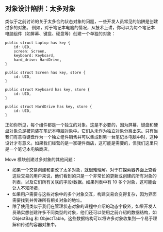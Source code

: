 ## 对象设计陷阱：太多对象

类似于之前讨论的关于太多合约状态对象的问题，一些开发人员常见的陷阱是创建过多的对象。
例如，对于笔记本电脑的情况，从技术上讲，你可以为每个笔记本电脑组件（如屏幕、键盘、硬盘等）创建一个单独的对象：

```move
public struct Laptop has key {
    id: UID,
    screen: Screen,
    keyboard: Keyboard,
    hard_drive: HardDrive,
}

public struct Screen has key, store {
    id: UID,
}

public struct Keyboard has key, store {
    id: UID,
}

public struct HardDrive has key, store {
    id: UID,
}
```
正如你所见，每个组件都是一个独立的对象。这是不必要的，因为屏幕、键盘和硬盘对象总是被包装在笔记本电脑对象中。它们从未作为独立对象分离出来。只有当我们有意将键盘作为一个独立组件销售并可以集成到另一台笔记本电脑中时，这种设计才有意义。如果我们经营的是一家硬件商店，这可能是需要的，但我们这里只是一个笔记本电脑商店。

Move 模块创建过多对象的其他问题：

- 如果一个交易创建和更改了太多对象，就很难理解。对于在探索器界面上查看这些交易的用户来说，他们看到的只是一个非常长的更新或创建的所有对象的列表，以及它们所有关联的字段/数据。如果列表中有 10 多个对象，这可能会让人不知所措。
- 如果用户需要与这些对象中的多个对象交互，构建交易会变得复杂，因为界面需要找到并传递所有相关对象的地址。
- 除了使用类似于我们在管理状态对象的课程中介绍的动态字段外，如果开发人员确实想创建许多不同类型的对象，他们还可以使用之前介绍的数据结构，如 ObjectBag 和 ObjectTable。这些数据结构可以将许多对象收集到一个易于理解和传递的容器对象中。